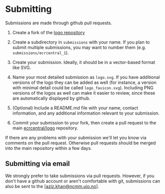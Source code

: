 Submitting
==========

Submissions are made through github pull requests.

1. Create a fork of the [logo repository](https://github.com/ecrcentral/logo)

2. Create a subdirectory in `submissions` with your name. If you plan to submit multiple submissions, you may want to number them (e.g. `submissions/ecrcentral_1`).

3. Create your submission. Ideally, it should be in a vector-based format like SVG.

3. Name your most detailed submission as `logo.svg`. If you have additional versions of the logo they can be added as well (for instance, a version with minimal detail could be called `logo_favicon.svg`). Including PNG versions of the logos as well can make it easier to review, since these are automatically displayed by github.

4. (Optional) Include a README.md file with your name, contact information, and any additional information relevant to your submission.

5. Commit your submission to your fork, then create a pull request to the main [ecrcentral/logo](hhttps://github.com/ecrcentral/logo) repository.

If there are any problems with your submission we'll let you know via comments on the pull request. Otherwise pull requests should be merged into the main repository within a few days.

Submitting via email
--------------------

We strongly prefer to take submissions via pull requests. However, if you don't have a github account or aren't comfortable with git, submissions can also be sent to the [aziz.khan@ncmm.uio.no].

